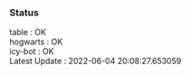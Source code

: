 ### Status


table : OK  
hogwarts : OK  
icy-bot : OK  
Latest Update : 2022-06-04 20:08:27.653059
